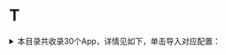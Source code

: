 # T
<details>
<summary>
本目录共收录30个App，详情见如下，单击导入对应配置：
</summary>

- [Talkatone](https://quantumult.app/x/open-app/add-resource?remote-resource=%7B%22filter_remote%22%3A%20%5B%22https%3A%2F%2Fraw.githubusercontent.com%2Fzirawell%2FR-Store%2Fmain%2FRule%2FQuanX%2FAdblock%2FApp%2FT%2FTalkatone%2Ffilter%2Ftalkatone.list%2C%20tag%3DTalkatone%22%5D%2C%22rewrite_remote%22%3A%20%5B%22https%3A%2F%2Fraw.githubusercontent.com%2Fzirawell%2FR-Store%2Fmain%2FRule%2FQuanX%2FAdblock%2FApp%2FT%2FTalkatone%2Frewrite%2Ftalkatone.conf%2C%20tag%3DTalkatone%22%5D%7D)
- [Taptap](https://quantumult.app/x/open-app/add-resource?remote-resource=%7B%22rewrite_remote%22%3A%20%5B%22https%3A%2F%2Fraw.githubusercontent.com%2Fzirawell%2FR-Store%2Fmain%2FRule%2FQuanX%2FAdblock%2FApp%2FT%2FTaptap%2Frewrite%2Ftaptap.conf%2C%20tag%3DTaptap%22%5D%7D)
- [TopWidgets+](https://quantumult.app/x/open-app/add-resource?remote-resource=%7B%22rewrite_remote%22%3A%20%5B%22https%3A%2F%2Fraw.githubusercontent.com%2Fzirawell%2FR-Store%2Fmain%2FRule%2FQuanX%2FAdblock%2FApp%2FT%2FTopWidgets%2B%2Frewrite%2Ftopwidgets%2B.conf%2C%20tag%3DTopWidgets%2B%22%5D%7D)
- [Trip](https://quantumult.app/x/open-app/add-resource?remote-resource=%7B%22filter_remote%22%3A%20%5B%22https%3A%2F%2Fraw.githubusercontent.com%2Fzirawell%2FR-Store%2Fmain%2FRule%2FQuanX%2FAdblock%2FApp%2FT%2FTrip%2Ffilter%2Ftrip.list%2C%20tag%3DTrip%22%5D%2C%22rewrite_remote%22%3A%20%5B%22https%3A%2F%2Fraw.githubusercontent.com%2Fzirawell%2FR-Store%2Fmain%2FRule%2FQuanX%2FAdblock%2FApp%2FT%2FTrip%2Frewrite%2Ftrip.conf%2C%20tag%3DTrip%22%5D%7D)
- [TubeMax](https://quantumult.app/x/open-app/add-resource?remote-resource=%7B%22rewrite_remote%22%3A%20%5B%22https%3A%2F%2Fraw.githubusercontent.com%2Fzirawell%2FR-Store%2Fmain%2FRule%2FQuanX%2FAdblock%2FApp%2FT%2FTubeMax%2Frewrite%2Ftubemax.conf%2C%20tag%3DTubeMax%22%5D%7D)
- [Twitter](https://quantumult.app/x/open-app/add-resource?remote-resource=%7B%22filter_remote%22%3A%20%5B%22https%3A%2F%2Fraw.githubusercontent.com%2Fzirawell%2FR-Store%2Fmain%2FRule%2FQuanX%2FAdblock%2FApp%2FT%2FTwitter%2Ffilter%2Ftwitter.list%2C%20tag%3DTwitter%22%5D%7D)
- [台铃智能](https://quantumult.app/x/open-app/add-resource?remote-resource=%7B%22rewrite_remote%22%3A%20%5B%22https%3A%2F%2Fraw.githubusercontent.com%2Fzirawell%2FR-Store%2Fmain%2FRule%2FQuanX%2FAdblock%2FApp%2FT%2F%E5%8F%B0%E9%93%83%E6%99%BA%E8%83%BD%2Frewrite%2Ftailgdd.conf%2C%20tag%3D%E5%8F%B0%E9%93%83%E6%99%BA%E8%83%BD%22%5D%7D)
- [同程旅行](https://quantumult.app/x/open-app/add-resource?remote-resource=%7B%22filter_remote%22%3A%20%5B%22https%3A%2F%2Fraw.githubusercontent.com%2Fzirawell%2FR-Store%2Fmain%2FRule%2FQuanX%2FAdblock%2FApp%2FT%2F%E5%90%8C%E7%A8%8B%E6%97%85%E8%A1%8C%2Ffilter%2F17u.list%2C%20tag%3D%E5%90%8C%E7%A8%8B%E6%97%85%E8%A1%8C%22%5D%2C%22rewrite_remote%22%3A%20%5B%22https%3A%2F%2Fraw.githubusercontent.com%2Fzirawell%2FR-Store%2Fmain%2FRule%2FQuanX%2FAdblock%2FApp%2FT%2F%E5%90%8C%E7%A8%8B%E6%97%85%E8%A1%8C%2Frewrite%2F17u.conf%2C%20tag%3D%E5%90%8C%E7%A8%8B%E6%97%85%E8%A1%8C%22%5D%7D)
- [同花顺](https://quantumult.app/x/open-app/add-resource?remote-resource=%7B%22filter_remote%22%3A%20%5B%22https%3A%2F%2Fraw.githubusercontent.com%2Fzirawell%2FR-Store%2Fmain%2FRule%2FQuanX%2FAdblock%2FApp%2FT%2F%E5%90%8C%E8%8A%B1%E9%A1%BA%2Ffilter%2Ftonghuashun.list%2C%20tag%3D%E5%90%8C%E8%8A%B1%E9%A1%BA%22%5D%2C%22rewrite_remote%22%3A%20%5B%22https%3A%2F%2Fraw.githubusercontent.com%2Fzirawell%2FR-Store%2Fmain%2FRule%2FQuanX%2FAdblock%2FApp%2FT%2F%E5%90%8C%E8%8A%B1%E9%A1%BA%2Frewrite%2Ftonghuashun.conf%2C%20tag%3D%E5%90%8C%E8%8A%B1%E9%A1%BA%22%5D%7D)
- [天天基金](https://quantumult.app/x/open-app/add-resource?remote-resource=%7B%22rewrite_remote%22%3A%20%5B%22https%3A%2F%2Fraw.githubusercontent.com%2Fzirawell%2FR-Store%2Fmain%2FRule%2FQuanX%2FAdblock%2FApp%2FT%2F%E5%A4%A9%E5%A4%A9%E5%9F%BA%E9%87%91%2Frewrite%2Fttjj.conf%2C%20tag%3D%E5%A4%A9%E5%A4%A9%E5%9F%BA%E9%87%91%22%5D%7D)
- [天府市民云](https://quantumult.app/x/open-app/add-resource?remote-resource=%7B%22rewrite_remote%22%3A%20%5B%22https%3A%2F%2Fraw.githubusercontent.com%2Fzirawell%2FR-Store%2Fmain%2FRule%2FQuanX%2FAdblock%2FApp%2FT%2F%E5%A4%A9%E5%BA%9C%E5%B8%82%E6%B0%91%E4%BA%91%2Frewrite%2Ftfsmy.conf%2C%20tag%3D%E5%A4%A9%E5%BA%9C%E5%B8%82%E6%B0%91%E4%BA%91%22%5D%7D)
- [天府手机银行](https://quantumult.app/x/open-app/add-resource?remote-resource=%7B%22rewrite_remote%22%3A%20%5B%22https%3A%2F%2Fraw.githubusercontent.com%2Fzirawell%2FR-Store%2Fmain%2FRule%2FQuanX%2FAdblock%2FApp%2FT%2F%E5%A4%A9%E5%BA%9C%E6%89%8B%E6%9C%BA%E9%93%B6%E8%A1%8C%2Frewrite%2Fcgbank.conf%2C%20tag%3D%E5%A4%A9%E5%BA%9C%E6%89%8B%E6%9C%BA%E9%93%B6%E8%A1%8C%22%5D%7D)
- [天府通](https://quantumult.app/x/open-app/add-resource?remote-resource=%7B%22rewrite_remote%22%3A%20%5B%22https%3A%2F%2Fraw.githubusercontent.com%2Fzirawell%2FR-Store%2Fmain%2FRule%2FQuanX%2FAdblock%2FApp%2FT%2F%E5%A4%A9%E5%BA%9C%E9%80%9A%2Frewrite%2Ftft.conf%2C%20tag%3D%E5%A4%A9%E5%BA%9C%E9%80%9A%22%5D%7D)
- [天星金融](https://quantumult.app/x/open-app/add-resource?remote-resource=%7B%22rewrite_remote%22%3A%20%5B%22https%3A%2F%2Fraw.githubusercontent.com%2Fzirawell%2FR-Store%2Fmain%2FRule%2FQuanX%2FAdblock%2FApp%2FT%2F%E5%A4%A9%E6%98%9F%E9%87%91%E8%9E%8D%2Frewrite%2Ftxjr.conf%2C%20tag%3D%E5%A4%A9%E6%98%9F%E9%87%91%E8%9E%8D%22%5D%7D)
- [天气通](https://quantumult.app/x/open-app/add-resource?remote-resource=%7B%22rewrite_remote%22%3A%20%5B%22https%3A%2F%2Fraw.githubusercontent.com%2Fzirawell%2FR-Store%2Fmain%2FRule%2FQuanX%2FAdblock%2FApp%2FT%2F%E5%A4%A9%E6%B0%94%E9%80%9A%2Frewrite%2Ftqt.conf%2C%20tag%3D%E5%A4%A9%E6%B0%94%E9%80%9A%22%5D%7D)
- [天猫养车](https://quantumult.app/x/open-app/add-resource?remote-resource=%7B%22rewrite_remote%22%3A%20%5B%22https%3A%2F%2Fraw.githubusercontent.com%2Fzirawell%2FR-Store%2Fmain%2FRule%2FQuanX%2FAdblock%2FApp%2FT%2F%E5%A4%A9%E7%8C%AB%E5%85%BB%E8%BD%A6%2Frewrite%2Ftmyc.conf%2C%20tag%3D%E5%A4%A9%E7%8C%AB%E5%85%BB%E8%BD%A6%22%5D%7D)
- [天猫精灵](https://quantumult.app/x/open-app/add-resource?remote-resource=%7B%22rewrite_remote%22%3A%20%5B%22https%3A%2F%2Fraw.githubusercontent.com%2Fzirawell%2FR-Store%2Fmain%2FRule%2FQuanX%2FAdblock%2FApp%2FT%2F%E5%A4%A9%E7%8C%AB%E7%B2%BE%E7%81%B5%2Frewrite%2Ftmjl.conf%2C%20tag%3D%E5%A4%A9%E7%8C%AB%E7%B2%BE%E7%81%B5%22%5D%7D)
- [天翼云盘](https://quantumult.app/x/open-app/add-resource?remote-resource=%7B%22rewrite_remote%22%3A%20%5B%22https%3A%2F%2Fraw.githubusercontent.com%2Fzirawell%2FR-Store%2Fmain%2FRule%2FQuanX%2FAdblock%2FApp%2FT%2F%E5%A4%A9%E7%BF%BC%E4%BA%91%E7%9B%98%2Frewrite%2F189cloud.conf%2C%20tag%3D%E5%A4%A9%E7%BF%BC%E4%BA%91%E7%9B%98%22%5D%7D)
- [太平洋保险](https://quantumult.app/x/open-app/add-resource?remote-resource=%7B%22filter_remote%22%3A%20%5B%22https%3A%2F%2Fraw.githubusercontent.com%2Fzirawell%2FR-Store%2Fmain%2FRule%2FQuanX%2FAdblock%2FApp%2FT%2F%E5%A4%AA%E5%B9%B3%E6%B4%8B%E4%BF%9D%E9%99%A9%2Ffilter%2Fcpic.list%2C%20tag%3D%E5%A4%AA%E5%B9%B3%E6%B4%8B%E4%BF%9D%E9%99%A9%22%5D%2C%22rewrite_remote%22%3A%20%5B%22https%3A%2F%2Fraw.githubusercontent.com%2Fzirawell%2FR-Store%2Fmain%2FRule%2FQuanX%2FAdblock%2FApp%2FT%2F%E5%A4%AA%E5%B9%B3%E6%B4%8B%E4%BF%9D%E9%99%A9%2Frewrite%2Fcpic.conf%2C%20tag%3D%E5%A4%AA%E5%B9%B3%E6%B4%8B%E4%BF%9D%E9%99%A9%22%5D%7D)
- [太平洋科技](https://quantumult.app/x/open-app/add-resource?remote-resource=%7B%22filter_remote%22%3A%20%5B%22https%3A%2F%2Fraw.githubusercontent.com%2Fzirawell%2FR-Store%2Fmain%2FRule%2FQuanX%2FAdblock%2FApp%2FT%2F%E5%A4%AA%E5%B9%B3%E6%B4%8B%E7%A7%91%E6%8A%80%2Ffilter%2Fpconline.list%2C%20tag%3D%E5%A4%AA%E5%B9%B3%E6%B4%8B%E7%A7%91%E6%8A%80%22%5D%2C%22rewrite_remote%22%3A%20%5B%22https%3A%2F%2Fraw.githubusercontent.com%2Fzirawell%2FR-Store%2Fmain%2FRule%2FQuanX%2FAdblock%2FApp%2FT%2F%E5%A4%AA%E5%B9%B3%E6%B4%8B%E7%A7%91%E6%8A%80%2Frewrite%2Fpconline.conf%2C%20tag%3D%E5%A4%AA%E5%B9%B3%E6%B4%8B%E7%A7%91%E6%8A%80%22%5D%7D)
- [推栏](https://quantumult.app/x/open-app/add-resource?remote-resource=%7B%22rewrite_remote%22%3A%20%5B%22https%3A%2F%2Fraw.githubusercontent.com%2Fzirawell%2FR-Store%2Fmain%2FRule%2FQuanX%2FAdblock%2FApp%2FT%2F%E6%8E%A8%E6%A0%8F%2Frewrite%2Ftuilan.conf%2C%20tag%3D%E6%8E%A8%E6%A0%8F%22%5D%7D)
- [淘宝](https://quantumult.app/x/open-app/add-resource?remote-resource=%7B%22filter_remote%22%3A%20%5B%22https%3A%2F%2Fraw.githubusercontent.com%2Fzirawell%2FR-Store%2Fmain%2FRule%2FQuanX%2FAdblock%2FApp%2FT%2F%E6%B7%98%E5%AE%9D%2Ffilter%2Ftaobao.list%2C%20tag%3D%E6%B7%98%E5%AE%9D%22%5D%2C%22rewrite_remote%22%3A%20%5B%22https%3A%2F%2Fraw.githubusercontent.com%2Fzirawell%2FR-Store%2Fmain%2FRule%2FQuanX%2FAdblock%2FApp%2FT%2F%E6%B7%98%E5%AE%9D%2Frewrite%2Ftaobao.conf%2C%20tag%3D%E6%B7%98%E5%AE%9D%22%5D%7D)
- [淘票票](https://quantumult.app/x/open-app/add-resource?remote-resource=%7B%22rewrite_remote%22%3A%20%5B%22https%3A%2F%2Fraw.githubusercontent.com%2Fzirawell%2FR-Store%2Fmain%2FRule%2FQuanX%2FAdblock%2FApp%2FT%2F%E6%B7%98%E7%A5%A8%E7%A5%A8%2Frewrite%2Ftaopiaopiao.conf%2C%20tag%3D%E6%B7%98%E7%A5%A8%E7%A5%A8%22%5D%7D)
- [腾讯体育](https://quantumult.app/x/open-app/add-resource?remote-resource=%7B%22rewrite_remote%22%3A%20%5B%22https%3A%2F%2Fraw.githubusercontent.com%2Fzirawell%2FR-Store%2Fmain%2FRule%2FQuanX%2FAdblock%2FApp%2FT%2F%E8%85%BE%E8%AE%AF%E4%BD%93%E8%82%B2%2Frewrite%2Ftxsports.conf%2C%20tag%3D%E8%85%BE%E8%AE%AF%E4%BD%93%E8%82%B2%22%5D%7D)
- [腾讯地图](https://quantumult.app/x/open-app/add-resource?remote-resource=%7B%22rewrite_remote%22%3A%20%5B%22https%3A%2F%2Fraw.githubusercontent.com%2Fzirawell%2FR-Store%2Fmain%2FRule%2FQuanX%2FAdblock%2FApp%2FT%2F%E8%85%BE%E8%AE%AF%E5%9C%B0%E5%9B%BE%2Frewrite%2Ftxmaps.conf%2C%20tag%3D%E8%85%BE%E8%AE%AF%E5%9C%B0%E5%9B%BE%22%5D%7D)
- [腾讯新闻](https://quantumult.app/x/open-app/add-resource?remote-resource=%7B%22filter_remote%22%3A%20%5B%22https%3A%2F%2Fraw.githubusercontent.com%2Fzirawell%2FR-Store%2Fmain%2FRule%2FQuanX%2FAdblock%2FApp%2FT%2F%E8%85%BE%E8%AE%AF%E6%96%B0%E9%97%BB%2Ffilter%2Ftxnews.list%2C%20tag%3D%E8%85%BE%E8%AE%AF%E6%96%B0%E9%97%BB%22%5D%2C%22rewrite_remote%22%3A%20%5B%22https%3A%2F%2Fraw.githubusercontent.com%2Fzirawell%2FR-Store%2Fmain%2FRule%2FQuanX%2FAdblock%2FApp%2FT%2F%E8%85%BE%E8%AE%AF%E6%96%B0%E9%97%BB%2Frewrite%2Ftxnews.conf%2C%20tag%3D%E8%85%BE%E8%AE%AF%E6%96%B0%E9%97%BB%22%5D%7D)
- [腾讯视频](https://quantumult.app/x/open-app/add-resource?remote-resource=%7B%22filter_remote%22%3A%20%5B%22https%3A%2F%2Fraw.githubusercontent.com%2Fzirawell%2FR-Store%2Fmain%2FRule%2FQuanX%2FAdblock%2FApp%2FT%2F%E8%85%BE%E8%AE%AF%E8%A7%86%E9%A2%91%2Ffilter%2Ftxtv.list%2C%20tag%3D%E8%85%BE%E8%AE%AF%E8%A7%86%E9%A2%91%22%5D%2C%22rewrite_remote%22%3A%20%5B%22https%3A%2F%2Fraw.githubusercontent.com%2Fzirawell%2FR-Store%2Fmain%2FRule%2FQuanX%2FAdblock%2FApp%2FT%2F%E8%85%BE%E8%AE%AF%E8%A7%86%E9%A2%91%2Frewrite%2Ftxtv.conf%2C%20tag%3D%E8%85%BE%E8%AE%AF%E8%A7%86%E9%A2%91%22%5D%7D)
- [途家民宿](https://quantumult.app/x/open-app/add-resource?remote-resource=%7B%22rewrite_remote%22%3A%20%5B%22https%3A%2F%2Fraw.githubusercontent.com%2Fzirawell%2FR-Store%2Fmain%2FRule%2FQuanX%2FAdblock%2FApp%2FT%2F%E9%80%94%E5%AE%B6%E6%B0%91%E5%AE%BF%2Frewrite%2Ftujia.conf%2C%20tag%3D%E9%80%94%E5%AE%B6%E6%B0%91%E5%AE%BF%22%5D%7D)
- [途牛](https://quantumult.app/x/open-app/add-resource?remote-resource=%7B%22rewrite_remote%22%3A%20%5B%22https%3A%2F%2Fraw.githubusercontent.com%2Fzirawell%2FR-Store%2Fmain%2FRule%2FQuanX%2FAdblock%2FApp%2FT%2F%E9%80%94%E7%89%9B%2Frewrite%2Ftuniu.conf%2C%20tag%3D%E9%80%94%E7%89%9B%22%5D%7D)
- [途虎养车](https://quantumult.app/x/open-app/add-resource?remote-resource=%7B%22rewrite_remote%22%3A%20%5B%22https%3A%2F%2Fraw.githubusercontent.com%2Fzirawell%2FR-Store%2Fmain%2FRule%2FQuanX%2FAdblock%2FApp%2FT%2F%E9%80%94%E8%99%8E%E5%85%BB%E8%BD%A6%2Frewrite%2Ftuhu.conf%2C%20tag%3D%E9%80%94%E8%99%8E%E5%85%BB%E8%BD%A6%22%5D%7D)

</details>